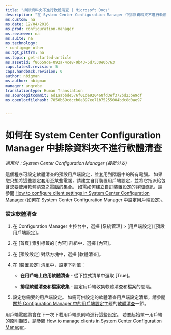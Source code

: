 ```yaml
---
title: "排除資料夾不進行軟體清查 | Microsoft Docs"
description: "在 System Center Configuration Manager 中排除資料夾不進行軟體清查。"
ms.custom: na
ms.date: 12/04/2016
ms.prod: configuration-manager
ms.reviewer: na
ms.suite: na
ms.technology:
- configmgr-other
ms.tgt_pltfrm: na
ms.topic: get-started-article
ms.assetid: f86559de-092a-4ce8-9b43-5d7530e0b763
caps.latest.revision: 5
caps.handback.revision: 0
author: nbigman
ms.author: nbigman
manager: angrobe
translationtype: Human Translation
ms.sourcegitcommit: 6d1aabbde576f01de920468fd3ef372bd23be9df
ms.openlocfilehash: 7850b69cdccb0e897ee71b75255004bdc8d0ae97


---
```

# <a name="how-to-exclude-folders-from-software-inventory-in-system-center-configuration-manager"></a>如何在 System Center Configuration Manager 中排除資料夾不進行軟體清查

*適用於：System Center Configuration Manager (最新分支)*

 這個程序可設定軟體清查的預設用戶端設定，並套用到階層中的所有電腦。 如果您只想將這些設定套用至某些電腦，請建立自訂裝置用戶端設定，並將它指派給包含您要使用軟體清查之電腦的集合。 如需如何建立自訂裝置設定的詳細資訊，請參閱 [How to configure client settings in System Center Configuration Manager](../../../../core/clients/deploy/configure-client-settings.md) (如何在 System Center Configuration Manager 中設定用戶端設定)。  

### <a name="to-configure-software-inventory"></a>設定軟體清查  

1.  在 Configuration Manager 主控台中，選擇 [系統管理] > [用戶端設定] [預設用戶端設定]。  

4.  在 [首頁] 索引標籤的 [內容] 群組中，選擇 [內容]。  

5.  在 [預設設定] 對話方塊中，選擇 [軟體清查]。  

6.  在 [裝置設定]  清單中，設定下列值：  

    -   **在用戶端上啟用軟體清查** - 從下拉式清單中選取 [True]。  

    -   **排程軟體清查和檔案收集** - 設定用戶端收集軟體清查和檔案的間隔。   

7.  設定您需要的用戶端設定。 如需可供設定的軟體清查用戶端設定清單，請參閱[關於 Configuration Manager 中的用戶端設定](../../../../core/clients/deploy/about-client-settings.md)主題的[軟體清查](../../../../core/clients/deploy/about-client-settings.md#software-inventory)一節。  

 用戶端電腦將會在下一次下載用戶端原則時進行這些設定。 若要起始單一用戶端的原則擷取，請參閱 [How to manage clients in System Center Configuration Manager](../../../../core/clients/manage/manage-clients.md)。  



<!--HONumber=Dec16_HO3-->


